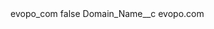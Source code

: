 <?xml version="1.0" encoding="UTF-8"?>
<CustomMetadata xmlns="http://soap.sforce.com/2006/04/metadata" xmlns:xsi="http://www.w3.org/2001/XMLSchema-instance" xmlns:xsd="http://www.w3.org/2001/XMLSchema">
    <label>evopo_com</label>
    <protected>false</protected>
    <values>
        <field>Domain_Name__c</field>
        <value xsi:type="xsd:string">evopo.com</value>
    </values>
</CustomMetadata>
